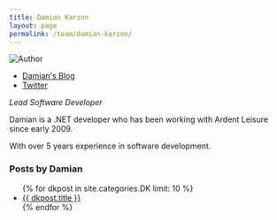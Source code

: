 ```yaml
---
title: Damian Karzon
layout: page
permalink: /team/damian-karzon/
---
```


<div class="memberdetails row-fluid">
	<div class="span2 sidebar">
		<img src="http://1.gravatar.com/avatar/1ea2829caf0b9135cd7ece795ccde774?size=72" border="0" alt="Author" class="authimg" />
		<ul class="memberlinks">
			<li class="blog"><a href="http://dkdevelopment.net">Damian's Blog</a></li>
			<li class="twitter"><a href="https://twitter.com/d1k_is">Twitter</a></li>
		</ul>
	</div>
	<div class="span10">
		<p><em>Lead Software Developer</em></p>
		<p>Damian is a .NET developer who has been working with Ardent Leisure since early 2009.</p>
		<p>With over 5 years experience in software development.</p>
		<h3>Posts by Damian</h3>
		<ul>
			{% for dkpost in site.categories.DK limit: 10 %}
				<li><a href="{{ dkpost.url }}">{{ dkpost.title }}</a></li>
			{% endfor %}
		</ul>
	<div>
</div>
